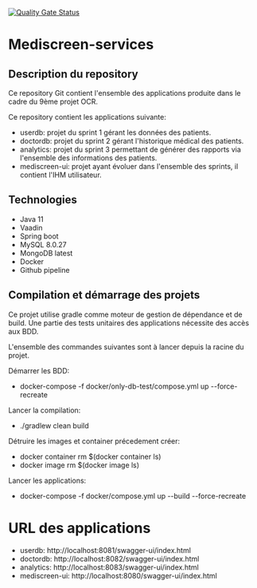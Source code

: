 [![Quality Gate Status](https://sonarcloud.io/api/project_badges/measure?project=ToxiquOi_P9_Mediscreen&metric=alert_status)](https://sonarcloud.io/summary/new_code?id=ToxiquOi_P9_Mediscreen)

# Mediscreen-services

## Description du repository
Ce repository Git contient l'ensemble des applications produite dans le cadre du 9ème projet OCR.

Ce repository contient les applications suivante:
- userdb: projet du sprint 1 gérant les données des patients.
- doctordb: projet du sprint 2 gérant l'historique médical des patients.
- analytics: projet du sprint 3 permettant de générer des rapports via l'ensemble des informations des patients.
- mediscreen-ui: projet ayant évoluer dans l'ensemble des sprints, il contient l'IHM utilisateur.

## Technologies
- Java 11
- Vaadin
- Spring boot
- MySQL 8.0.27
- MongoDB latest
- Docker
- Github pipeline

## Compilation et démarrage des projets
Ce projet utilise gradle comme moteur de gestion de dépendance et de build.
Une partie des tests unitaires des applications nécessite des accès aux BDD.

L'ensemble des commandes suivantes sont à lancer depuis la racine du projet.

Démarrer les BDD:
- docker-compose -f docker/only-db-test/compose.yml up --force-recreate

Lancer la compilation:
- ./gradlew clean build

Détruire les images et container précedement créer:
- docker container rm $(docker container ls)
- docker image rm $(docker image ls)

Lancer les applications:
- docker-compose -f docker/compose.yml up --build --force-recreate

# URL des applications
- userdb: http://localhost:8081/swagger-ui/index.html
- doctordb: http://localhost:8082/swagger-ui/index.html
- analytics: http://localhost:8083/swagger-ui/index.html
- mediscreen-ui: http://localhost:8080/swagger-ui/index.html


